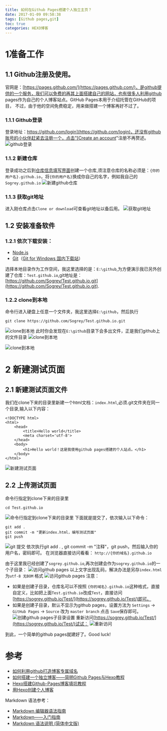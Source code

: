 ```yaml
---
title: 如何在Github Pages搭建个人独立主页？
date: 2017-01-09 09:58:38
tags: [Github pages,git]
toc: true
categories: HEXO博客
---
```


# 1准备工作

## 1.1 Github注册及使用。
官网是：[https://pages.github.com/](https://pages.github.com/)，是github提供的一个服务，我们可以免费的再其上面搭建自己的网站，也有很多人利用github pages作为自己的个人博客站点。GitHub Pages本用于介绍托管在GitHub的项目， 不过，由于他的空间免费稳定，用来做搭建一个博客再好不过了。
### 1.1.1 Github登录
登录地址：[https://github.com/login](https://github.com/login)，还没有github账号的小伙伴赶紧去注册一个，点击"[Create an account](https://github.com/join?source=login)"注册不再赘述。
![github登录](https://sogrey.github.io/GithubPagePics/imgs/sogrey_github_20170109101825.png)

<!-- more -->

### 1.1.2 新建仓库
登录成功之后到[仓库信息填写界面](https://github.com/new)创建一个仓库,须注意仓库的名称必须是：`{你的用户名}.github.io`，将`{你的用户名}`换成你自己的名字，例如我自己的`Sogrey.github.io`
![新建github仓库](https://sogrey.github.io/GithubPagePics/imgs/2017-01-09_104430.png)
### 1.1.3 获取git地址
进入刚仓库点击`Clone or download`可查看git地址以备后用。
![获取git地址](https://sogrey.github.io/GithubPagePics/imgs/2017-01-09_104936.png)

## 1.2 安装准备软件
### 1.2.1 依次下载安装：
* [Node.js](http://nodejs.org/)
* [Git](http://git-scm.com/)（[Git for Windows 国内下载站](https://github.com/waylau/git-for-win)）

选择本地目录作为工作空间，我这里选择的是：`E:\github`,为方便演示我已另外创建了仓库：`Test.github.io`,git地址是：[https://github.com/Sogrey/Test.github.io.git](https://github.com/Sogrey/Test.github.io.git).

### 1.2.2 clone到本地
命令行进入硬盘上任意一个文件夹，我这里选择`E:\github`，然后执行

	git clone https://github.com/Sogrey/Test.github.io.git

![clone到本地](https://sogrey.github.io/GithubPagePics/imgs/2017-01-09_112759.png)
此时你会发现在`E:\github`目录下会多出文件，正是我们github上的文件目录
![clone到本地](https://sogrey.github.io/GithubPagePics/imgs/2017-01-09_113346.png)

![clone到本地](https://sogrey.github.io/GithubPagePics/imgs/2017-01-09_113812.png)

# 2 新建测试页面
## 2.1 新建测试页面文件
我们在clone下来的目录里新建一个html文档：`index.html`,必须.git文件夹在同一个目录,输入以下内容：

    <!DOCTYPE html>
    <html>
    	<head>
    		<title>Hello world</title>
    		<meta charset='utf-8'>
    	</head>
    	<body>
    		<h1>Hello world！这是我使用github pages搭建的个人站点。</h1>
    	</body>
    </html>

![新建测试页面](https://sogrey.github.io/GithubPagePics/imgs/2017-01-09_115202.png)

## 2.2 上传测试页面
命令行指定到clone下来的目录里

	cd Test.github.io

![命令行指定到clone下来的目录里](https://sogrey.github.io/GithubPagePics/imgs/2017-01-09_115619.png)
下面就是提交了，依次输入以下命令：

	git add .
	git commit -m "更新index.html，编写测试页面"
	git push
![git 提交](https://sogrey.github.io/GithubPagePics/imgs/2017-01-09_120645.png)
依次执行git add . , git commit -m "注释"，git push，然后输入你的用户名，密码即可。
在浏览器直接访问看看：
`http://{你的域名}.github.io`

由于这里我已经创建了`sogrey.github.io`,再次创建会作为`sogrey.github.io`的一个子目录：
![访问github pages](https://sogrey.github.io/GithubPagePics/imgs/2017-01-09_125632.png)
以上文字出现乱码，解决办法是另存`index.html`为`utf-8 无BOM` 格式
![访问github pages](https://sogrey.github.io/GithubPagePics/imgs/2017-01-09_130649.png)
注意：

* 如果是创建子目录，仓库名可以不按照 `{你的域名}.github.io`这种格式，直接自定义，比如把上面`Test.github.io`改成`Test`，直接访问[https://sogrey.github.io/Test/](https://sogrey.github.io/Test/)即可。
* 如果是创建子目录，默认不显示为github pages，设置方法为 `Settings` -> `GitHub Pages` -> `Source` 改为 `master branch` 点击 `Save`保存即可。
![创建github pages子目录设置](https://sogrey.github.io/GithubPagePics/imgs/2017-01-09_131707.png)
重新访问[https://sogrey.github.io/Test/](https://sogrey.github.io/Test/)试试：
![重新访问](https://sogrey.github.io/GithubPagePics/imgs/2017-01-09_132154.png)

到此，一个简单的github pages就建好了。Good luck!

# 参考
* [如何利用github打造博客专属域名](http://blog.csdn.net/lmj623565791/article/details/51319147)
* [如何搭建一个独立博客——简明Github Pages与Hexo教程](http://www.jianshu.com/p/05289a4bc8b2)
* [Hexo搭建Github-Pages博客填坑教程](http://www.jianshu.com/p/35e197cb1273)
* [用Hexo创建个人博客](http://www.jianshu.com/p/b06222fbc135)

Markdown 语法参考：

* [Markdown 编辑器语法指南](https://segmentfault.com/markdown)
* [Markdown——入门指南](http://www.jianshu.com/p/1e402922ee32/)
* [Markdown 语法说明 (简体中文版)](http://www.appinn.com/markdown/)